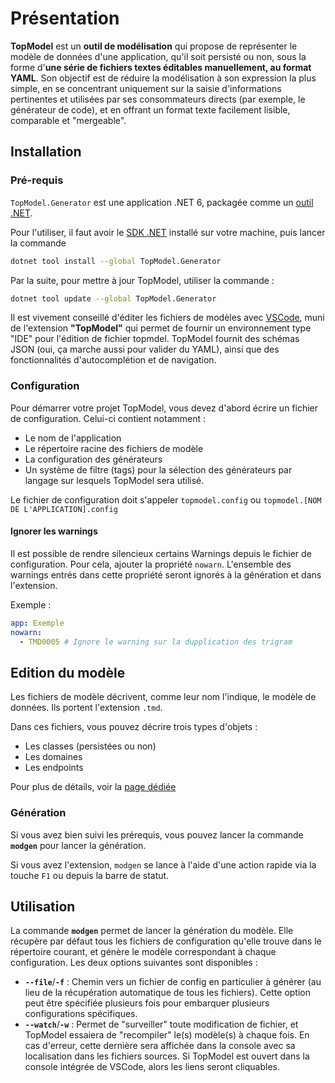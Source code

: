 # Présentation <!-- {docsify-ignore-all} -->

**TopModel** est un **outil de modélisation** qui propose de représenter le modèle de données d'une application, qu'il soit persisté ou non, sous la forme d'**une série de fichiers textes éditables manuellement, au format YAML**. Son objectif est de réduire la modélisation à son expression la plus simple, en se concentrant uniquement sur la saisie d'informations pertinentes et utilisées par ses consommateurs directs (par exemple, le générateur de code), et en offrant un format texte facilement lisible, comparable et "mergeable".

## Installation

### Pré-requis

`TopModel.Generator` est une application .NET 6, packagée comme un [outil .NET](https://docs.microsoft.com/en-us/dotnet/core/tools/global-tools).

Pour l'utiliser, il faut avoir le [SDK .NET](https://dotnet.microsoft.com/download) installé sur votre machine, puis lancer la commande

```bash
dotnet tool install --global TopModel.Generator
```

Par la suite, pour mettre à jour TopModel, utiliser la commande :

```bash
dotnet tool update --global TopModel.Generator
```

Il est vivement conseillé d'éditer les fichiers de modèles avec [VSCode](https://code.visualstudio.com/), muni de l'extension **"TopModel"** qui permet de fournir un environnement type "IDE" pour l'édition de fichier topmdel. TopModel fournit des schémas JSON (oui, ça marche aussi pour valider du YAML), ainsi que des fonctionnalités d'autocomplétion et de navigation.

### Configuration

Pour démarrer votre projet TopModel, vous devez d'abord écrire un fichier de configuration. Celui-ci contient notamment :

- Le nom de l'application
- Le répertoire racine des fichiers de modèle
- La configuration des générateurs
- Un système de filtre (tags) pour la sélection des générateurs par langage sur lesquels TopModel sera utilisé.

Le fichier de configuration doit s'appeler `topmodel.config` ou `topmodel.[NOM DE L'APPLICATION].config`

#### Ignorer les warnings

Il est possible de rendre silencieux certains Warnings depuis le fichier de configuration. Pour cela, ajouter la propriété `nowarn`. L'ensemble des warnings entrés dans cette propriété seront ignorés à la génération et dans l'extension.

Exemple :

```yaml
app: Exemple
nowarn:
  - TMD0005 # Ignore le warning sur la dupplication des trigram
```

## Edition du modèle

Les fichiers de modèle décrivent, comme leur nom l'indique, le modèle de données. Ils portent l'extension `.tmd`.

Dans ces fichiers, vous pouvez décrire trois types d'objets :

- Les classes (persistées ou non)
- Les domaines
- Les endpoints

Pour plus de détails, voir la [page dédiée](./model)

### Génération

Si vous avez bien suivi les prérequis, vous pouvez lancer la commande **`modgen`** pour lancer la génération.

Si vous avez l'extension, `modgen` se lance à l'aide d'une action rapide via la touche `F1` ou depuis la barre de statut.

## Utilisation

La commande **`modgen`** permet de lancer la génération du modèle. Elle récupère par défaut tous les fichiers de configuration qu'elle trouve dans le répertoire courant, et génère le modèle correspondant à chaque configuration. Les deux options suivantes sont disponibles :

- **`--file`**/**`-f`** : Chemin vers un fichier de config en particulier à générer (au lieu de la récupération automatique de tous les fichiers). Cette option peut être spécifiée plusieurs fois pour embarquer plusieurs configurations spécifiques.
- **`--watch`**/**`-w`** : Permet de "surveiller" toute modification de fichier, et TopModel essaiera de "recompiler" le(s) modèle(s) à chaque fois. En cas d'erreur, cette dernière sera affichée dans la console avec sa localisation dans les fichiers sources. Si TopModel est ouvert dans la console intégrée de VSCode, alors les liens seront cliquables.

